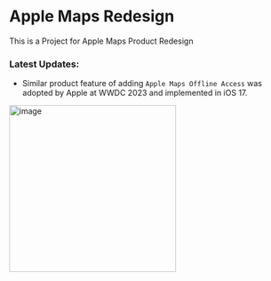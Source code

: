 # Apple Maps Redesign
This is a Project for Apple Maps Product Redesign

### Latest Updates:
* Similar product feature of adding `Apple Maps Offline Access` was adopted by Apple at WWDC 2023 and implemented in iOS 17.
<img width="300" alt="image" src="https://github.com/531Yvonne/Apple-Maps-Redesign/assets/64040351/598483c8-2140-4211-878e-14f79d2a4da7">


